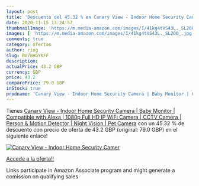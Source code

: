 ```yaml
---
layout: post
title: 'Descuento del 45.32 % en Canary View - Indoor Home Security Camer'
date: 2020-11-15 13:24:57
thumbnailImage: 'https://m.media-amazon.com/images/I/41kg4tVS43L._SL200_.jpg'
images: [ 'https://m.media-amazon.com/images/I/41kg4tVS43L._SL200_.jpg' ]
comments: true
category: ofertas
author: ring
slug: B078HGYKFF
description:
actualPrice: 43.2 GBP
currency: GBP
price: 43.2
comparePrice: 79.0 GBP
inStock: true
prodname: 'Canary View - Indoor Home Security Camera | Baby Monitor | Compatible with Alexa | 1080p Full HD IP WiFi Camera | CCTV Camera | Person & Motion Detector | Night Vision | Pet Camera'
---
```


Tienes [Canary View - Indoor Home Security Camera | Baby Monitor | Compatible with Alexa | 1080p Full HD IP WiFi Camera | CCTV Camera | Person & Motion Detector | Night Vision | Pet Camera](https://www.amazon.co.uk/dp/B078HGYKFF/?tag=tolees0a-21) con un 45.32 % de descuento con precio de oferta de 43.2 GBP (original: 79.0 GBP) en el siguiente enlace!

[![Canary View - Indoor Home Security Camer](https://m.media-amazon.com/images/I/41kg4tVS43L._SL200_.jpg)](https://www.amazon.co.uk/dp/B078HGYKFF/?tag=tolees0a-21)

[Accede a la oferta!!](https://www.amazon.co.uk/dp/B078HGYKFF/?tag=tolees0a-21)

Links participate in Amazon Associate program and might generate a comission on qualifying sales


